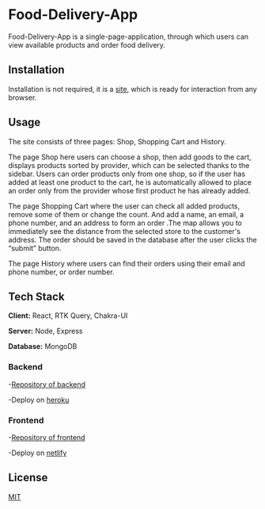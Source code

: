# Food-Delivery-App

Food-Delivery-App is a single-page-application, through which users can view
available products and order food delivery.

## Installation

Installation is not required, it is a [site](https://gls-food-app.netlify.app/),
which is ready for interaction from any browser.

## Usage

The site consists of three pages: Shop, Shopping Cart and History.

The page Shop here users can choose a shop, then add goods to the cart, displays
products sorted by provider, which can be selected thanks to the sidebar. Users
can order products only from one shop, so if the user has added at least one
product to the cart, he is automatically allowed to place an order only from the
provider whose first product he has already added.

The page Shopping Cart where the user can check all added products, remove some
of them or change the count. And add a name, an email, a phone number, and an
address to form an order .The map allows you to immediately see the distance
from the selected store to the customer's address. The order should be saved in
the database after the user clicks the “submit” button.

The page History where users can find their orders using their email and phone
number, or order number.

## Tech Stack

**Client:** React, RTK Query, Chakra-UI

**Server:** Node, Express

**Database:** MongoDB

### Backend

-[Repository of backend](https://github.com/Glasgalas/Food-Delivery-App_backend)

-Deploy on [heroku](https://www.heroku.com/)

### Frontend

-[Repository of frontend](https://github.com/Glasgalas/Food-Delivery-App_frontend)

-Deploy on [netlify](https://www.netlify.com/)

## License

[MIT](https://choosealicense.com/licenses/mit/)
